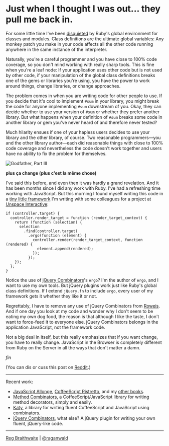 Just when I thought I was out... they pull me back in.
===

For some little time I've been [disquieted][sick] by Ruby's global environment for classes and modules. Class definitions are the ultimate global variables: Any monkey patch you make in your code affects all the other code running anywhere in the same instance of the interpreter.

Naturally, you're a careful programmer and you have close to 100% code coverage, so you don't mind working with really sharp tools. This is fine when you're a leaf node: If your application uses other code but is not used by other code, if your manipulation of the global class definitions breaks one of the gems or libraries you're using, you have the power to work around things, change libraries, or change approaches.

The problem comes in when you are writing code for other people to use. If you decide that it's cool to implement `#sum` in your library, you might break the code for anyone implementing `#sum` downstream of you. Okay, they can decide whether to use your version of `#sum` or whether they prefer another library. But what happens when your definition of `#sum` breaks some code in another library or gem you've never heard of and therefore never tested?

Much hilarity ensues if one of your hapless users decides to use your library and the other library, of course. Two reasonable programmers&#8212;you and the other library author&#8212;each did reasonable things with close to 100% code coverage and nevertheless the code doesn't work together and users have no ability to fix the problem for themselves.

![Godfather, Part III](http://gallery.sendbad.net/data/media/68/godfather_part_iii_ver1.jpg)

**plus ça change (plus c'est la même chose)**

I've said this before, and even then it was hardly a grand revelation. And it has been months since I did any work with Ruby. I've had a refreshing time working with JavaScript. But this morning I found myself writing this code in a [tiny little framework][roweis] I'm writing with some colleagues for a project at [Unspace Interactive][unspace]:

    if (controller.target) {
      controller.render_target = function (render_target_context) {
        return (function (selection) {
          selection
            .find(controller.target)
              .ergo(function (element) {
                controller.render(render_target_context, function (rendered) {
                  element.append(rendered);
                });
              });
        });
      };
    }
    
Notice the use of [jQuery Combinators][comb]'s `ergo`? I'm the author of `ergo`, and I want to use my own tools. But jQuery plugins work just like Ruby's global class definitions. If I extend `jQuery.fn` to include `ergo`, every user of my framework gets it whether they like it or not.

Regrettably, I have to remove any use of jQuery Combinators from [Roweis][roweis]. And if one day you look at my code and wonder why I don't seem to be eating my own dog food, the reason is that although I like the taste, I don't want to force-feed it to everyone else. jQuery Combinators belongs in the application JavaScript, not the framework code.

Not a big deal in itself, but this really emphasizes that if you want change, you have to really change. JavaScript in the Browser is completely different from Ruby on the Server in all the ways that don't matter a damn.

*fin*

(You can dis or cuss this post on [Reddit][prg].)

---

Recent work:

* [JavaScript Allonge](http://leanpub.com/javascript-allonge), [CoffeeScript Ristretto](http://leanpub.com/coffeescript-ristretto), and my [other books](http://leanpub.com/u/raganwald).
* [Method Combinators](https://github.com/raganwald/method-combinators), a CoffeeScript/JavaScript library for writing method decorators, simply and easily.
* [Katy](http://github.com/raganwald/Katy), a library for writing fluent CoffeeScript and JavaScript using combinators.
* [jQuery Combinators](http://githiub.com/raganwald/jquery-combinators), what else? A jQuery plugin for writing your own fluent, jQuery-like code.  

---

[Reg Braithwaite](http://braythwayt.com) | [@raganwald](http://twitter.com/raganwald)

[sick]: http://github.com/raganwald/homoiconic/blob/master/2009-04-08/sick.md#readme "I'm Sick Of This Shit"
[unspace]: http://unspace.ca
[comb]: http://github.com/raganwald/jQuery-Combinators
[roweis]: http://github.com/raganwald/Roweis
[prg]: http://www.reddit.com/r/programming/comments/d6wp7/just_when_i_thought_i_was_out_they_pull_me_back_in/